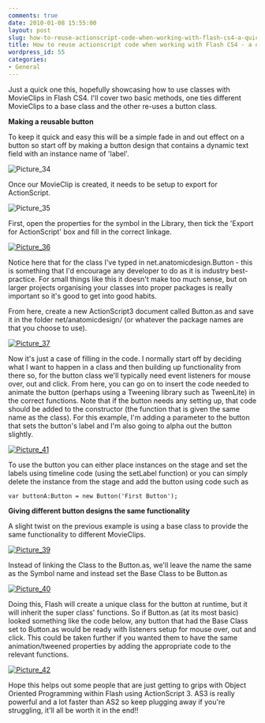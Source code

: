 ```yaml
---
comments: true
date: 2010-01-08 15:55:00
layout: post
slug: how-to-reuse-actionscript-code-when-working-with-flash-cs4-a-quick-as3-tutorial
title: How to reuse actionscript code when working with Flash CS4 - a quick AS3 tutorial
wordpress_id: 55
categories:
- General
---
```



    

Just a quick one this, hopefully showcasing how to use classes with MovieClips in Flash CS4.  I'll cover two basic methods, one ties different MovieClips to a base class and the other re-uses a button class.







**Making a reusable button**







To keep it quick and easy this will be a simple fade in and out effect on a button so start off by making a button design that contains a dynamic text field with an instance name of 'label'.





![Picture_34](http://ianthomasnet.files.wordpress.com/2010/01/picture_34.png?w=300)








Once our MovieClip is created, it needs to be setup to export for ActionScript.





![Picture_35](http://ianthomasnet.files.wordpress.com/2010/01/picture_35.png?w=214)











First, open the properties for the symbol in the Library, then tick the 'Export for ActionScript' box and fill in the correct linkage. 





[![Picture_36](http://ianthomasnet.files.wordpress.com/2010/01/picture_36.png?w=279)](http://ianthomasnet.files.wordpress.com/2010/01/picture_36.png)








Notice here that for the class I've typed in net.anatomicdesign.Button - this is something that I'd encourage any developer to do as it is industry best-practice.  For small things like this it doesn't make too much sense, but on larger projects organising your classes into proper packages is really important so it's good to get into good habits.







From here, create a new ActionScript3 document called Button.as and save it in the folder net/anatomicdesign/ (or whatever the package names are that you choose to use).








[![Picture_37](http://ianthomasnet.files.wordpress.com/2010/01/picture_37.png?w=300)](http://ianthomasnet.files.wordpress.com/2010/01/picture_37.png)








Now it's just a case of filling in the code.  I normally start off by deciding what I want to happen in a class and then building up functionality from there so, for the button class we'll typically need event listeners for mouse over, out and click.  From here, you can go on to insert the code needed to animate the button (perhaps using a Tweening library such as TweenLite) in the correct functions.  Note that if the button needs any setting up, that code should be added to the constructor (the function that is given the same name as the class).  For this example, I'm adding a parameter to the button that sets the button's label and I'm also going to alpha out the button slightly.








[![Picture_41](http://ianthomasnet.files.wordpress.com/2010/01/picture_41.png?w=300)](http://ianthomasnet.files.wordpress.com/2010/01/picture_41.png)











To use the button you can either place instances on the stage and set the labels using timeline code (using the setLabel function) or you can simply delete the instance from the stage and add the button using code such as







`var buttonA:Button = new Button('First Button');`







**Giving different button designs the same functionality**







A slight twist on the previous example is using a base class to provide the same functionality to different MovieClips.





[![Picture_39](http://ianthomasnet.files.wordpress.com/2010/01/picture_39.png?w=300)](http://ianthomasnet.files.wordpress.com/2010/01/picture_39.png)








Instead of linking the Class to the Button.as, we'll leave the name the same as the Symbol name and instead set the Base Class to be Button.as








[![Picture_40](http://ianthomasnet.files.wordpress.com/2010/01/picture_40.png?w=279)](http://ianthomasnet.files.wordpress.com/2010/01/picture_40.png)








Doing this, Flash will create a unique class for the button at runtime, but it will inherit the super class' functions.  So if Button.as (at its most basic) looked something like the code below, any button that had the Base Class set to Button.as would be  ready with listeners setup for mouse over, out and click.  This could be taken further if you wanted them to have the same animation/tweened properties by adding the appropriate code to the relevant functions.











[![Picture_42](http://ianthomasnet.files.wordpress.com/2010/01/picture_42.png?w=300)](http://ianthomasnet.files.wordpress.com/2010/01/picture_42.png)











Hope this helps out some people that are just getting to grips with Object Oriented Programming within Flash using ActionScript 3.  AS3 is really powerful and a lot faster than AS2 so keep plugging away if you're struggling, it'll all be worth it in the end!!








  

